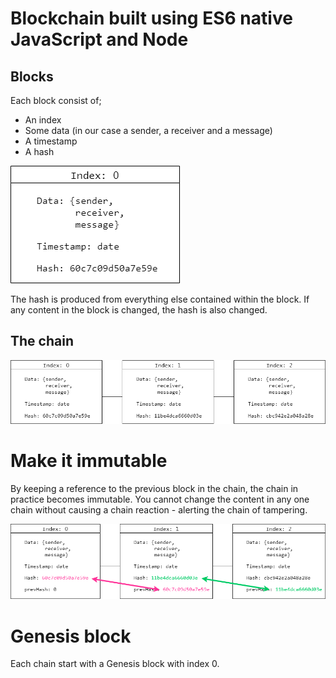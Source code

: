 # Blockchain built using ES6 native JavaScript and Node

## Blocks
Each block consist of;
* An index
* Some data (in our case a sender, a receiver and a message)
* A timestamp
* A hash

![Block](block.png)

The hash is produced from everything else contained within the block. If any content in the block is changed, the hash is also changed.

## The chain
![Blockchain](blockchain.png)

# Make it immutable
By keeping a reference to the previous block in the chain, the chain in practice becomes immutable. You cannot change the content in any one chain without causing a chain reaction - alerting the chain of tampering.

![Block](immutable-blockchain.png)


# Genesis block
Each chain start with a Genesis block with index 0.
